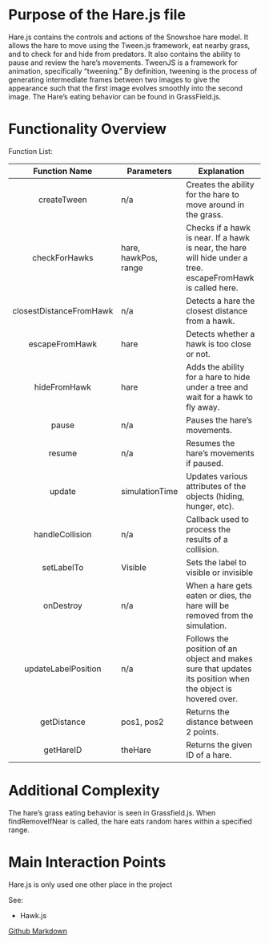 # Purpose of the Hare.js file
Hare.js contains the controls and actions of the Snowshoe hare model. It allows the hare to move using the Tween.js framework, eat nearby grass, and to check for and hide from predators. It also contains the ability to pause and review the hare’s movements.  TweenJS is a framework for animation, specifically “tweening.” By definition, tweening is the process of generating intermediate frames between two images to give the appearance such that the first image evolves smoothly into the second image. The Hare’s eating behavior can be found in GrassField.js. 

# Functionality Overview



Function List:

|      Function Name      | Parameters           | Explanation                                                  |
| :---------------------: | -------------------- | ------------------------------------------------------------ |
|       createTween       | n/a                  | Creates the ability for the hare to move around in the grass. |
|      checkForHawks      | hare, hawkPos, range | Checks if a hawk is near. If a hawk is near, the hare will hide under a tree. escapeFromHawk is called here. |
| closestDistanceFromHawk | n/a                  | Detects a hare the closest distance from a hawk.             |
|     escapeFromHawk      | hare                 | Detects whether a hawk is too close or not.                  |
|      hideFromHawk       | hare                 | Adds the ability for a hare to hide under a tree and wait for a hawk to fly away. |
|          pause          | n/a                  | Pauses the hare’s movements.                                 |
|         resume          | n/a                  | Resumes the hare’s movements if paused.                      |
|         update          | simulationTime       | Updates various attributes of the objects (hiding, hunger, etc). |
|     handleCollision     | n/a                  | Callback used to process the results of a collision.         |
|       setLabelTo        | Visible              | Sets the label to visible or invisible                       |
|        onDestroy        | n/a                  | When a hare gets eaten or dies, the hare will be removed from the simulation. |
|   updateLabelPosition   | n/a                  | Follows the position of an object and makes sure that updates its position when the object is hovered over. |
|       getDistance       | pos1, pos2           | Returns the distance between 2 points.                       |
|        getHareID        | theHare              | Returns the given ID of a hare.                              |



# Additional Complexity

The hare’s grass eating behavior is seen in Grassfield.js. When findRemoveIfNear is called, the hare eats random hares within a specified range. 

# Main Interaction Points

Hare.js is only used one other place in the project 

See:

- Hawk.js

[Github Markdown](https://github.com/adam-p/markdown-here/wiki/Markdown-Cheatsheet)